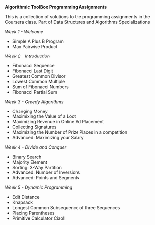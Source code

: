 **Algorithmic ToolBox Programming Assignments**

This is a collection of solutions to the programming assignments
in the Coursera class. Part of Data Structures and Algorithms Specializations


*Week 1 - Welcome*
- Simple A Plus B Program
- Max Pairwise Product

*Week 2 - Introduction*
- Fibonacci Sequence
- Fibonacci Last Digit
- Greatest Common Divisor
- Lowest Common Multiple
- Sum of Fibonacci Numbers
- Fibonacci Partial Sum

*Week 3 - Greedy Algorithms*
- Changing Money
- Maximixing the Value of a Loot
- Maximizing Revenue in Online Ad Placement
- Collecting Signatures
- Maximizing the Number of Prize Places in a competition
- Advanced: Maximizing your Salary 

*Week 4 - Divide and Conquer*
- Binary Search
- Majority Element
- Sorting: 3-Way Partition
- Advanced: Number of Inversions
- Advanced: Points and Segments

*Week 5 - Dynamic Programming*
- Edit Distance
- Knapsack
- Longest Common Subsequence of three Sequences
- Placing Parentheses
- Primitive Calculator
Ciao!!
